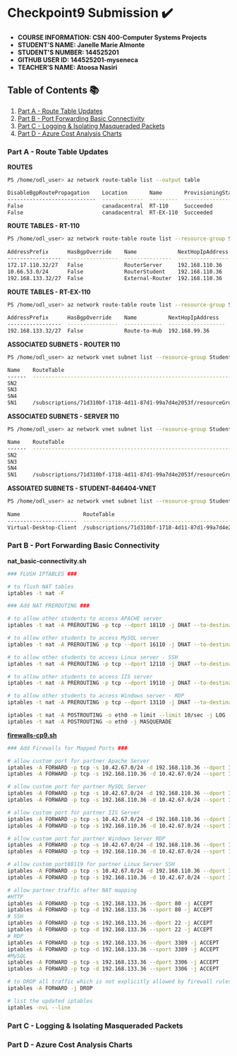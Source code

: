 # Checkpoint9 Submission ✔️

- **COURSE INFORMATION: CSN 400-Computer Systems Projects**
- **STUDENT’S NAME: Janelle Marie Almonte**
- **STUDENT'S NUMBER: 144525201**
- **GITHUB USER ID: 144525201-myseneca**
- **TEACHER’S NAME: Atoosa Nasiri**

## Table of Contents 📚
1. [Part A - Route Table Updates](#part-a--route-table-updates)
2. [Part B - Port Forwarding Basic Connectivity](#part-b--port-forwarding-basic-connectivity)
3. [Part C - Logging & Isolating Masqueraded Packets](#part-c--logging--isolating-masqueraded-packets)
4. [Part D - Azure Cost Analysis Charts](#part-d---azure-cost-analysis-charts)


### Part A - Route Table Updates

**ROUTES**

```bash
PS /home/odl_user> az network route-table list --output table                                                                                            

DisableBgpRoutePropagation    Location       Name       ProvisioningState    ResourceGroup      ResourceGuid
----------------------------  -------------  ---------  -------------------  -----------------  ------------------------------------
False                         canadacentral  RT-110     Succeeded            Student-RG-846404  1ab4a3a4-46a4-4770-a2f9-98d57568962d
False                         canadacentral  RT-EX-110  Succeeded            Student-RG-846404  650cab74-7a57-488b-972e-525f62b8a4ff
```

**ROUTE TABLES - RT-110**

```bash
PS /home/odl_user> az network route-table route list --resource-group Student-RG-846404 --route-table-name RT-110 --output table                          
                                                
AddressPrefix      HasBgpOverride    Name             NextHopIpAddress    NextHopType       ProvisioningState    ResourceGroup
-----------------  ----------------  ---------------  ------------------  ----------------  -------------------  -----------------
172.17.110.32/27   False             RouterServer     192.168.110.36      VirtualAppliance  Succeeded            Student-RG-846404
10.66.53.0/24      False             RouterStudent    192.168.110.36      VirtualAppliance  Succeeded            Student-RG-846404
192.168.133.32/27  False             External-Router  192.168.110.36      VirtualAppliance  Succeeded            Student-RG-846404
```

**ROUTE TABLES - RT-EX-110**

```bash
PS /home/odl_user> az network route-table route list --resource-group Student-RG-846404 --route-table-name RT-EX-110 --output table                       
                                              
AddressPrefix      HasBgpOverride    Name          NextHopIpAddress    NextHopType       ProvisioningState    ResourceGroup
-----------------  ----------------  ------------  ------------------  ----------------  -------------------  -----------------
192.168.133.32/27  False             Route-to-Hub  192.168.99.36       VirtualAppliance  Succeeded            Student-RG-846404
```

**ASSOCIATED SUBNETS - ROUTER 110**

```bash
PS /home/odl_user> az network vnet subnet list --resource-group Student-RG-846404 --vnet-name Router-110 --query "[].{Name:name, RouteTable:routeTable.id}" --output table

Name    RouteTable
------  --------------------------------------------------------------------------------------------------------------------------------------
SN2
SN3
SN4
SN1     /subscriptions/71d310bf-1718-4d11-87d1-99a7d4e2053f/resourceGroups/Student-RG-846404/providers/Microsoft.Network/routeTables/RT-EX-110
```

**ASSOCIATED SUBNETS - SERVER 110**

```bash
PS /home/odl_user> az network vnet subnet list --resource-group Student-RG-846404 --vnet-name Server-110 --query "[].{Name:name, RouteTable:routeTable.id}" --output table

Name    RouteTable
------  -----------------------------------------------------------------------------------------------------------------------------------
SN2
SN3
SN4
SN1     /subscriptions/71d310bf-1718-4d11-87d1-99a7d4e2053f/resourceGroups/Student-RG-846404/providers/Microsoft.Network/routeTables/RT-110
```
 
**ASSOIATED SUBNETS - STUDENT-846404-VNET**

```bash
PS /home/odl_user> az network vnet subnet list --resource-group Student-RG-846404 --vnet-name Student-846404-vnet --query "[].{Name:name, RouteTable:routeTable.id}" --output table
              
Name                    RouteTable
----------------------  -----------------------------------------------------------------------------------------------------------------------------------
Virtual-Desktop-Client  /subscriptions/71d310bf-1718-4d11-87d1-99a7d4e2053f/resourceGroups/Student-RG-846404/providers/Microsoft.Network/routeTables/RT-110
```

### Part B - Port Forwarding Basic Connectivity


**nat_basic-connectivity.sh**

```bash
### FLUSH IPTABLES ###

# to flush NAT tables
iptables -t nat -F

### Add NAT PREROUTING ###

# to allow other students to access APACHE server
iptables -t nat -A PREROUTING -p tcp --dport 18110 -j DNAT --to-destination 172.17.110.37:80

# to allow other students to access MySQL server
iptables -t nat -A PREROUTING -p tcp --dport 16110 -j DNAT --to-destination 172.17.110.37:3306

# to allow other students to access Linux server - SSH
iptables -t nat -A PREROUTING -p tcp --dport 12110 -j DNAT --to-destination 172.17.110.37:22

# to allow other students to access IIS server
iptables -t nat -A PREROUTING -p tcp --dport 19110 -j DNAT --to-destination 172.17.110.36:80

# to allow other students to access Windows server - RDP
iptables -t nat -A PREROUTING -p tcp --dport 13110 -j DNAT --to-destination 172.17.110.36:3389

iptables -t nat -A POSTROUTING -o eth0 -m limit --limit 10/sec -j LOG --log-prefix "LOG MASQUERADE"
iptables -t nat -A POSTROUTING -o eth0 -j MASQUERADE
```

**[firewalls-cp9.sh](https://github.com/144525201-myseneca/CSN400-Capstone/blob/a7e8371c5a74e91b52accb3c4ce1b074486fe5ec/Checkpoint9/links/firewalls-cp9.sh)**

```bash
### Add Firewalls for Mapped Ports ###

# allow custom port for partner Apache Server
iptables -A FORWARD -p tcp -s 10.42.67.0/24 -d 192.168.110.36 --dport 18110 -j ACCEPT
iptables -A FORWARD -p tcp -s 192.168.110.36 -d 10.42.67.0/24 --sport 18110 -j ACCEPT

# allow custom port for partner MySQL Server
iptables -A FORWARD -p tcp -s 10.42.67.0/24 -d 192.168.110.36 --dport 16110 -j ACCEPT
iptables -A FORWARD -p tcp -s 192.168.110.36 -d 10.42.67.0/24 --sport 16110 -j ACCEPT

# allow custom port for partner IIS Server
iptables -A FORWARD -p tcp -s 10.42.67.0/24 -d 192.168.110.36 --dport 19110 -j ACCEPT
iptables -A FORWARD -p tcp -s 192.168.110.36 -d 10.42.67.0/24 --sport 19110 -j ACCEPT

# allow custom port for partner Windows Server RDP
iptables -A FORWARD -p tcp -s 10.42.67.0/24 -d 192.168.110.36 --dport 13110 -j ACCEPT
iptables -A FORWARD -p tcp -s 192.168.110.36 -d 10.42.67.0/24 --sport 13110 -j ACCEPT

# allow custom port88119 for partner Linux Server SSH
iptables -A FORWARD -p tcp -s 10.42.67.0/24 -d 192.168.110.36 --dport 12110 -j ACCEPT
iptables -A FORWARD -p tcp -s 192.168.110.36 -d 10.42.67.0/24 --sport 12110 -j ACCEPT

# allow partner traffic after NAT mapping
#HTTP
iptables -A FORWARD -p tcp -s 192.168.133.36 --dport 80 -j ACCEPT
iptables -A FORWARD -p tcp -d 192.168.133.36 --sport 80 -j ACCEPT
# SSH
iptables -A FORWARD -p tcp -s 192.168.133.36 --dport 22 -j ACCEPT
iptables -A FORWARD -p tcp -d 192.168.133.36 --sport 22 -j ACCEPT
# RDP
iptables -A FORWARD -p tcp -s 192.168.133.36 --dport 3389 -j ACCEPT
iptables -A FORWARD -p tcp -d 192.168.133.36 --sport 3389 -j ACCEPT
#MySQL
iptables -A FORWARD -p tcp -s 192.168.133.36 --dport 3306 -j ACCEPT
iptables -A FORWARD -p tcp -d 192.168.133.36 --sport 3306 -j ACCEPT

# to DROP all traffic which is not explicitly allowed by firewall rules
iptables -A FORWARD -j DROP

# list the updated iptables
iptables -nvL --line
```

### Part C - Logging & Isolating Masqueraded Packets



### Part D - Azure Cost Analysis Charts


